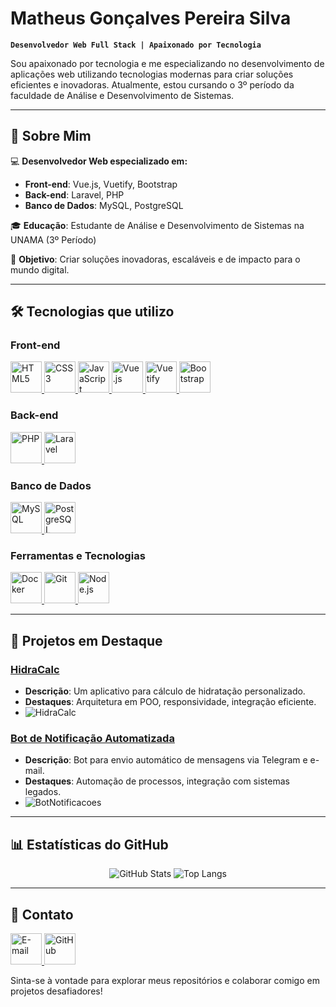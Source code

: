 # Matheus Gonçalves Pereira Silva

**`Desenvolvedor Web Full Stack | Apaixonado por Tecnologia`**

Sou apaixonado por tecnologia e me especializando no desenvolvimento de aplicações web utilizando tecnologias modernas para criar soluções eficientes e inovadoras. Atualmente, estou cursando o 3º período da faculdade de Análise e Desenvolvimento de Sistemas.

---

## 🚀 Sobre Mim

💻 **Desenvolvedor Web especializado em:**
- **Front-end**: Vue.js, Vuetify, Bootstrap
- **Back-end**: Laravel, PHP
- **Banco de Dados**: MySQL, PostgreSQL

🎓 **Educação**: Estudante de Análise e Desenvolvimento de Sistemas na UNAMA (3º Período)

🎯 **Objetivo**: Criar soluções inovadoras, escaláveis e de impacto para o mundo digital.

---

## 🛠 Tecnologias que utilizo

### Front-end
<a href="https://developer.mozilla.org/pt-BR/docs/Web/HTML">
  <img src="https://img.shields.io/badge/HTML5-E34F26?style=for-the-badge&logo=html5&logoColor=white" alt="HTML5" width="50" />
</a>
<a href="https://developer.mozilla.org/pt-BR/docs/Web/CSS">
  <img src="https://img.shields.io/badge/CSS3-1572B6?style=for-the-badge&logo=css3&logoColor=white" alt="CSS3" width="50" />
</a>
<a href="https://developer.mozilla.org/pt-BR/docs/Web/JavaScript">
  <img src="https://img.shields.io/badge/JavaScript-F7DF1E?style=for-the-badge&logo=javascript&logoColor=black" alt="JavaScript" width="50" />
</a>
<a href="https://vuejs.org/">
  <img src="https://img.shields.io/badge/Vue.js-4FC08D?style=for-the-badge&logo=vue.js&logoColor=white" alt="Vue.js" width="50" />
</a>
<a href="https://vuetifyjs.com/">
  <img src="https://img.shields.io/badge/Vuetify-1867C0?style=for-the-badge&logo=vuetify&logoColor=white" alt="Vuetify" width="50" />
</a>
<a href="https://getbootstrap.com/">
  <img src="https://img.shields.io/badge/Bootstrap-7952B3?style=for-the-badge&logo=bootstrap&logoColor=white" alt="Bootstrap" width="50" />
</a>

### Back-end
<a href="https://www.php.net/">
  <img src="https://img.shields.io/badge/PHP-777BB4?style=for-the-badge&logo=php&logoColor=white" alt="PHP" width="50" />
</a>
<a href="https://laravel.com/">
  <img src="https://img.shields.io/badge/Laravel-FF2D20?style=for-the-badge&logo=laravel&logoColor=white" alt="Laravel" width="50" />
</a>

### Banco de Dados
<a href="https://www.mysql.com/">
  <img src="https://img.shields.io/badge/MySQL-4479A1?style=for-the-badge&logo=mysql&logoColor=white" alt="MySQL" width="50" />
</a>
<a href="https://www.postgresql.org/">
  <img src="https://img.shields.io/badge/PostgreSQL-336791?style=for-the-badge&logo=postgresql&logoColor=white" alt="PostgreSQL" width="50" />
</a>

### Ferramentas e Tecnologias
<a href="https://www.docker.com/">
  <img src="https://img.shields.io/badge/Docker-2496ED?style=for-the-badge&logo=docker&logoColor=white" alt="Docker" width="50" />
</a>
<a href="https://git-scm.com/">
  <img src="https://img.shields.io/badge/Git-F05032?style=for-the-badge&logo=git&logoColor=white" alt="Git" width="50" />
</a>
<a href="https://nodejs.org/">
  <img src="https://img.shields.io/badge/Node.js-339933?style=for-the-badge&logo=node.js&logoColor=white" alt="Node.js" width="50" />
</a>

---

## 🌟 Projetos em Destaque

### [HidraCalc](https://github.com/Matheus-DevCode/HidraCalc)
- **Descrição**: Um aplicativo para cálculo de hidratação personalizado.
- **Destaques**: Arquitetura em POO, responsividade, integração eficiente.
- ![HidraCalc](https://via.placeholder.com/150)

### [Bot de Notificação Automatizada](https://github.com/Matheus-DevCode/BotNotificacoes)
- **Descrição**: Bot para envio automático de mensagens via Telegram e e-mail.
- **Destaques**: Automação de processos, integração com sistemas legados.
- ![BotNotificacoes](https://via.placeholder.com/150)

---

## 📊 Estatísticas do GitHub

<p align="center">
  <img alt="GitHub Stats" src="https://github-readme-stats.vercel.app/api?username=Matheus-DevCode&show_icons=true&theme=tokyonight&include_all_commits=true&locale=pt-br" />
  <img alt="Top Langs" src="https://github-readme-stats.vercel.app/api/top-langs/?username=Matheus-DevCode&theme=tokyonight&layout=compact&custom_title=Linguagens%20Mais%20Usadas" />
</p>

---

## 📨 Contato

<a href="mailto:matheus.devcode19@gmail.com">
  <img src="https://img.shields.io/badge/Email-0078D4?style=for-the-badge&logo=microsoft-outlook&logoColor=white" alt="E-mail" width="50" />
</a>
<a href="https://github.com/Matheus-DevCode">
  <img src="https://img.shields.io/badge/GitHub-181717?style=for-the-badge&logo=github&logoColor=white" alt="GitHub" width="50" />
</a>

Sinta-se à vontade para explorar meus repositórios e colaborar comigo em projetos desafiadores!
